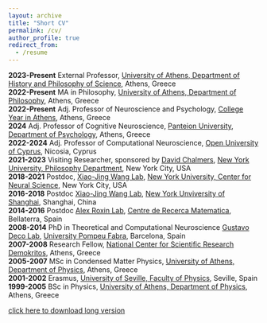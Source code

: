 ```yaml
---
layout: archive
title: "Short CV"
permalink: /cv/
author_profile: true
redirect_from:
  - /resume
---
```


**2023-Present** External Professor, [University of Athens, Department of History and Philosophy of Science]( ), Athens, Greece  
**2022-Present** MA in Philosophy, [University of Athens, Department of Philosophy]( ), Athens, Greece  
**2022-Present** Adj. Professor of Neuroscience and Psychology, [College Year in Athens]( ), Athens, Greece  
**2024** Adj. Professor of Cognitive Neuroscience, [Panteion University, Department of Psychology]( ), Athens, Greece  
**2022-2024** Adj. Professor of Computational Neuroscience, [Open University of Cyprus]( ), Nicosia, Cyprus  
**2021-2023** Visiting Researcher, sponsored by [David Chalmers]( ), [New York University, Philosophy Department]( ), New York City, USA  
**2018-2021** Postdoc, [Xiao-Jing Wang Lab]( ), [New York University, Center for Neural Science]( ), New York City, USA  
**2016-2018** Postdoc [Xiao-Jing Wang Lab]( ), [New York Unviversity of Shanghai]( ), Shanghai, China  
**2014-2016** Postdoc [Alex Roxin Lab]( ), [Centre de Recerca Matematica]( ), Bellaterra, Spain  
**2008-2014** PhD in Theoretical and Computational Neuroscience [Gustavo Deco Lab]( ), [University Pompeu Fabra]( ), Barcelona, Spain  
**2007-2008** Research Fellow, [National Center for Scientific Research Demokritos]( ), Athens, Greece  
**2005-2007** MSc in Condensed Matter Physics, [University of Athens, Department of Physics]( ), Athens, Greece  
**2001-2002** Erasmus, [University of Seville, Faculty of Physics]( ), Seville, Spain  
**1999-2005** BSc in Physics, [University of Athens, Department of Physics]( ), Athens, Greece  

[click here to download long version](https://www.dropbox.com/scl/fi/cd69hkfiir9quqotaxauh/Theodoni-CV-2024-November.pdf?rlkey=j9rhj4e99l7lp98thwdqne1j2&st=yv45t8dq&dl=0)
